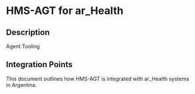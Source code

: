 # HMS-AGT for ar_Health

## Description

Agent Tooling

## Integration Points

This document outlines how HMS-AGT is integrated with ar_Health systems in Argentina.
